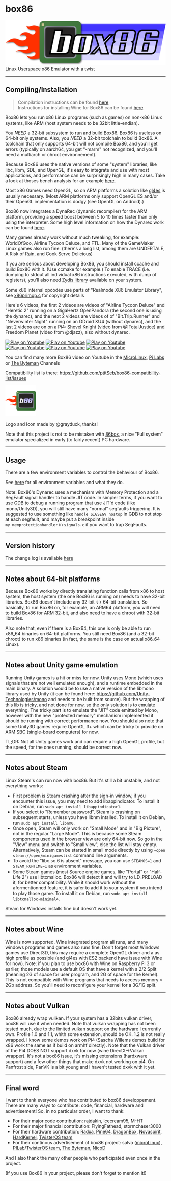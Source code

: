 # box86

![Official logo](img/Box86Logo.png "Official Logo")
Linux Userspace x86 Emulator with a twist

----

Compiling/Installation
----
> Compilation instructions can be found [here](COMPILE.md)  
> Instructions for installing Wine for Box86 can be found [here](X86WINE.md)  

Box86 lets you run x86 Linux programs (such as games) on non-x86 Linux systems, like ARM (host system needs to be 32bit little-endian).

You *NEED* a 32-bit subsystem to run and build Box86. Box86 is useless on 64-bit only systems. Also, you *NEED* a 32-bit toolchain to build Box86. A toolchain that only supports 64-bit will not compile Box86, and you'll get errors (typically on aarch64, you get "-marm" not recognized, and you'll need a multiarch or chroot environnement).

Because Box86 uses the native versions of some "system" libraries, like libc, libm, SDL, and OpenGL, it's easy to integrate and use with most applications, and performance can be surprisingly high in many cases. Take a look at thoses bench analysis for an example [here](https://box86.org/index.php/2021/06/game-performances/).

Most x86 Games need OpenGL, so on ARM platforms a solution like [gl4es](https://github.com/ptitSeb/gl4es) is usually necessary. (Most ARM platforms only support OpenGL ES and/or their OpenGL implementation is dodgy (see OpenGL on Android).)

Box86 now integrates a DynaRec (dynamic recompiler) for the ARM platform, providing a speed boost between 5 to 10 times faster than only using the interpreter. Some high level information on how the Dynarec work can be found [here](https://box86.org/2021/07/inner-workings-a-high%e2%80%91level-view-of-box86-and-a-low%e2%80%91level-view-of-the-dynarec/).

Many games already work without much tweaking, for example: WorldOfGoo, Airline Tycoon Deluxe, and FTL. Many of the GameMaker Linux games also run fine. (there's a long list, among them are UNDERTALE, A Risk of Rain, and Cook Serve Delicious)

If you are serious about developing Box86, you should install ccache and build Box86 with it. (Use ccmake for example.)
To enable TRACE (i.e. dumping to stdout all individual x86 instructions executed, with dump of registers), you'll also need [Zydis library](https://github.com/zyantific/zydis) available on your system.

Some x86 internal opcodes use parts of "Realmode X86 Emulator Library", see [x86primop.c](../src/emu/x86primop.c) for copyright details

Here's  6 videos, the first 2 videos are videos of "Airline Tycoon Deluxe" and "Heretic 2" running on a GigaHertz OpenPandora (the second one is using  the dynarec), and the next 2 videos are videos of of "Bit.Trip.Runner" and "Neverwinter Night" running on an ODroid XU4 (without dynarec), and the last 2  videos are on on a Pi4: Shovel Knight (video from @ITotalJustice) and Freedom Planet (video from @djazz), also without dynarec.

[![Play on Youtube](https://img.youtube.com/vi/bLt0hMoFDLk/3.jpg)](https://www.youtube.com/watch?v=bLt0hMoFDLk) [![Play on Youtube](https://img.youtube.com/vi/MM7kWYts7IA/3.jpg)](https://www.youtube.com/watch?v=MM7kWYts7IA) [![Play on Youtube](https://img.youtube.com/vi/8hr71S029Hg/1.jpg)](https://www.youtube.com/watch?v=8hr71S029Hg) [![Play on Youtube](https://img.youtube.com/vi/B4YN37z3-ws/1.jpg)](https://www.youtube.com/watch?v=B4YN37z3-ws) [![Play on Youtube](https://img.youtube.com/vi/xk8Q30mxqPg/1.jpg)](https://www.youtube.com/watch?v=xk8Q30mxqPg) [![Play on Youtube](https://img.youtube.com/vi/_QMRMVvYrqU/1.jpg)](https://www.youtube.com/watch?v=_QMRMVvYrqU)

You can find many more Box86 video on Youtube in the [MicroLinux](https://www.youtube.com/channel/UCwFQAEj1lp3out4n7BeBatQ), [Pi Labs](https://www.youtube.com/channel/UCgfQjdc5RceRlTGfuthBs7g) or [The Byteman](https://www.youtube.com/channel/UCEr8lpIJ3B5Ctc5BvcOHSnA) Channels

Compatibility list is there: https://github.com/ptitSeb/box86-compatibility-list/issues

<img src="img/Box86Icon.png" width="96" height="96">

Logo and Icon made by @grayduck, thanks!

Note that this project is not to be mistaken with [86box](https://github.com/86Box/86Box), a nice "Full system" emulator specialized in early (to fairly recent) PC hardware.

----

Usage
----

There are a few environment variables to control the behaviour of Box86.

See [here](USAGE.md) for all environment variables and what they do.

Note: Box86's Dynarec uses a mechanism with Memory Protection and a SegFault signal handler to handle JIT code. In simpler terms, if you want to use GDB to debug a running program that use JIT'd code (like mono/Unity3D), you will still have many "normal" segfaults triggering. It is suggested to use something like `handle SIGSEGV nostop` in GDB to not stop at each segfault, and maybe put a breakpoint inside `my_memprotectionhandler` in `signals.c` if you want to trap SegFaults.

----

Version history
----

The change log is available [here](CHANGELOG.md)

----

Notes about 64-bit platforms
----

Because Box86 works by directly translating function calls from x86 to host system, the host system (the one Box86 is running on) needs to have 32-bit libraries. Box86 doesn't include any 32-bit <-> 64-bit translation. So basically, to run Box86 on, for example, an ARM64 platform, you will need to build Box86 for ARM 32-bit, and also need to have a chroot with 32-bit libraries.

Also note that, even if there is a Box64, this one is only be able to run x86_64 binaries on 64-bit platforms. You still need Box86 (and a 32-bit chroot) to run x86 binaries (in fact, the same is the case on actual x86_64 Linux).

----

Notes about Unity game emulation
----

Running Unity games is a hit or miss for now. Unity uses Mono (which uses signals that are not well emulated enough), and a runtime embedded in the main binary. A solution would be to use a native version of the libmono library used by Unity (it can be found here: https://github.com/Unity-Technologies/mono and needs to be built from source). But the wrapping of this lib is tricky, and not done for now, so the only solution is to emulate everything. The tricky part is to emulate the "JIT" code emitted by Mono, however with the new "protected memory" mechanism implemented it should be running with correct performance now.
You should also note that some Unity3D games require OpenGL 3+ which can be tricky to provide on ARM SBC (single-board computers) for now.

TL;DR: Not all Unity games work and can require a high OpenGL profile, but the speed, for the ones running, should be correct now.

----

Notes about Steam
----

Linux Steam's can run now with box86. But it's still a bit unstable, and not everything works:
- First problem is Steam crashing after the sign-in window, if you encounter this issue, you may need to add libappindicator. To install it on Debian, run `sudo apt install libappindicator1`.
- If you select to "Remember password", Steam is crashing on subsequent starts, unless you have libnm intalled. To install it on Debian, run `sudo apt install libnm0`.
- Once open, Steam will only work on "Small Mode" and in "Big Picture", not in the regular "Large Mode". This is because some Steam components used in the browser view are only 64-bit now. So go in the "View" menu and switch to "Small view", else the list will stay empty. Alternatively, Steam can be started in small mode directly by using `+open steam://open/minigameslist` command line arguments.
- To avoid the "libc.so.6 is absent" message, you can use `STEAMOS=1` and `STEAM_RUNTIME=1` as environment variables. 
- Some Steam games (most Source engine games, like "Portal" or "Half-Life 2") use libtcmalloc. Box86 will detect it and will try to LD_PRELOAD it, for better compatibility. While it should work without the aformentionned feature, it is safer to add it to your system if you intend to play those game. To install it on Debian, run `sudo apt install libtcmalloc-minimal4`.

Steam for Windows installs fine but doesn't work yet.

----

Notes about Wine
----

Wine is now supported. Wine integrated program all runs, and many windows programs and games also runs fine. Don't forget most Windows games use Direct3D, this may require a complete OpenGL driver and a as high profile as possible (and gl4es with ES2 backend have issue with Wine for now).
Note: if you plan to use box86 with Wine on Raspberry Pi 3 or earlier, those models use a default OS that have a kernel with a 2/2 Split (meaning 2G of space for user program, and 2G of space for the Kernel). This is not compatible with Wine programs that needs to access memory > 2Gb address. So you'll need to reconfigure your kernel for a 3G/1G split.

----

Notes about Vulkan
----

Box86 already wrap vulikan. If your system has a 32bits vulkan driver, box86 will use it when needed. Note that vulkan wrapping has not been tested much, due to the limited vulkan support on the hardware I currently own. Profile 1.0 and 1.1, whith some extension, should be OK. 1.2 is not really wrapped. I know some demos work on Pi4 (Sascha Willems demos build for x86 work the same as if build on armhf directly). Note that the Vulkan driver of the Pi4 DOES NOT support dxvk for now (wine DirectX->Vulkan wrapper). It's not a box86 issue, it's missing extensions (hardxware support) and a few other things that make dxvk not working on pi4. On Panfrost side, PanVK is a bit young and I haven't tested dxvk with it yet.

----
Final word
----

I want to thank everyone who has contributed to box86 developpement.
There are many ways to contribute: code, financial, hardware and advertisement!
So, in no particular order, I want to thank:
 * For their major code contribution: rajdakin, icecream95, M-HT
 * For their major financial contribution: FlyingFathead, stormchaser3000
 * For their hardware contribution: [Radxa](https://rockpi.org/), [Pine64](https://www.pine64.org/), [DragonBox](https://pyra-handheld.com/), [Novaspirit](https://www.youtube.com/channel/UCrjKdwxaQMSV_NDywgKXVmw), [HardKernel](https://www.hardkernel.com/), [TwisterOS team](https://twisteros.com/)
 * For their continous advertisement of box86 project: salva ([microLinux](https://www.youtube.com/channel/UCwFQAEj1lp3out4n7BeBatQ)), [PILab](https://www.youtube.com/channel/UCgfQjdc5RceRlTGfuthBs7g)/[TwisterOS team](https://twisteros.com/), [The Byteman](https://www.youtube.com/channel/UCEr8lpIJ3B5Ctc5BvcOHSnA), [NicoD](https://www.youtube.com/channel/UCpv7NFr0-9AB5xoklh3Snhg)

And I also thank the many other people who participated even once in the project.

(If you use Box86 in your project, please don't forget to mention it!)
